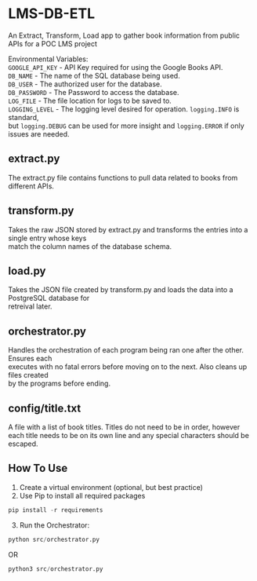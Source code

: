 # LMS-DB-ETL
An Extract, Transform, Load app to gather book information from public APIs for a POC LMS project

Environmental Variables:  
`GOOGLE_API_KEY` - API Key required for using the Google Books API.  
`DB_NAME`        - The name of the SQL database being used.  
`DB_USER`        - The authorized user for the database.  
`DB_PASSWORD`    - The Password to access the database.  
`LOG_FILE`       - The file location for logs to be saved to.  
`LOGGING_LEVEL`  - The logging level desired for operation. `logging.INFO` is standard,    
                   but `logging.DEBUG` can be used for more insight and `logging.ERROR` if only issues are needed.  

## extract.py
The extract.py file contains functions to pull data related to books from different APIs.

## transform.py
Takes the raw JSON stored by extract.py and transforms the entries into a single entry whose keys  
match the column names of the database schema.

## load.py
Takes the JSON file created by transform.py and loads the data into a PostgreSQL database for  
retreival later.

## orchestrator.py
Handles the orchestration of each program being ran one after the other. Ensures each  
executes with no fatal errors before moving on to the next. Also cleans up files created  
by the programs before ending.

## config/title.txt
A file with a list of book titles. Titles do not need to be in order, however each title
needs to be on its own line and any special characters should be escaped.

## How To Use
1) Create a virtual environment (optional, but best practice)
2) Use Pip to install all required packages 
```python
pip install -r requirements
```
3) Run the Orchestrator:
```python
python src/orchestrator.py
```
OR
```python
python3 src/orchestrator.py
```